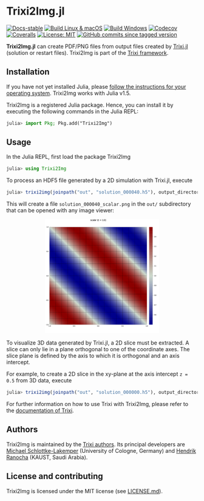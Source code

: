 # Trixi2Img.jl

[![Docs-stable](https://img.shields.io/badge/docs-stable-blue.svg)](https://trixi-framework.github.io/Trixi.jl/stable)
[![Build Linux & macOS](https://travis-ci.com/trixi-framework/Trixi2Img.jl.svg?branch=master)](https://travis-ci.com/trixi-framework/Trixi2Img.jl)
[![Build Windows](https://ci.appveyor.com/api/projects/status/0q5gk3pmgnrfp5g9?svg=true)](https://ci.appveyor.com/project/ranocha/trixi2img-jl)
[![Codecov](https://codecov.io/gh/trixi-framework/Trixi2Img.jl/branch/master/graph/badge.svg)](https://codecov.io/gh/trixi-framework/Trixi2Img.jl)
[![Coveralls](https://coveralls.io/repos/github/trixi-framework/Trixi2Img.jl/badge.svg?branch=master)](https://coveralls.io/github/trixi-framework/Trixi2Img.jl?branch=master)
[![License: MIT](https://img.shields.io/badge/License-MIT-success.svg)](https://opensource.org/licenses/MIT)
[![GitHub commits since tagged version](https://img.shields.io/github/commits-since/trixi-framework/Trixi2Img.jl/v0.2.1.svg?style=social&logo=github)](https://github.com/trixi-framework/Trixi2Img.jl)

**Trixi2Img.jl** can create PDF/PNG files from output files created by
[Trixi.jl](https://github.com/trixi-framework/Trixi.jl) (solution or restart
files). Trixi2Img is part of the [Trixi framework](https://github.com/trixi-framework).


## Installation
If you have not yet installed Julia, please [follow the instructions for your
operating system](https://julialang.org/downloads/platform/). Trixi2Img works
with Julia v1.5.

Trixi2Img is a registered Julia package. Hence, you can install it by executing
the following commands in the Julia REPL:
```julia
julia> import Pkg; Pkg.add("Trixi2Img")
```


## Usage
In the Julia REPL, first load the package Trixi2Img
```julia
julia> using Trixi2Img
```
To process an HDF5 file generated by a 2D simulation with Trixi.jl, execute
```julia
julia> trixi2img(joinpath("out", "solution_000040.h5"), output_directory="out", grid_lines=true)
```
This will create a file `solution_000040_scalar.png` in the `out/` subdirectory
that can be opened with any image viewer:

<p align="center">
  <img width="300px" src="docs/src/assets/solution_000040_scalar_resized.png">
</p>

To visualize 3D data generated by Trixi.jl, a 2D slice must be extracted.
A slice can only lie in a plane orthogonal to one of the coordinate axes.
The slice plane is defined by the axis to which it is orthogonal and an axis intercept.

For example, to create a 2D slice in the xy-plane at the axis intercept `z = 0.5` from 3D data, execute
```julia
julia> trixi2img(joinpath("out", "solution_000000.h5"), output_directory="out", grid_lines=true, slice_axis=:z, slice_axis_intercept=0.5)
```

For further information on how to use Trixi with Trixi2Img, please refer to the
[documentation of Trixi](https://trixi-framework.github.io/Trixi.jl/stable/).


## Authors
Trixi2Img is maintained by the
[Trixi authors](https://github.com/trixi-framework/Trixi.jl/blob/master/AUTHORS.md).
Its principal developers are
[Michael Schlottke-Lakemper](https://www.mi.uni-koeln.de/NumSim/schlottke-lakemper)
(University of Cologne, Germany) and
[Hendrik Ranocha](https://ranocha.de) (KAUST, Saudi Arabia).


## License and contributing
Trixi2Img is licensed under the MIT license (see [LICENSE.md](LICENSE.md)).
